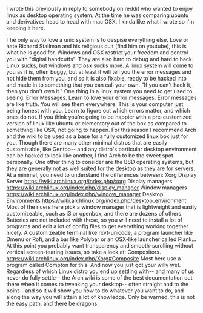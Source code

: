 I wrote this previously in reply to somebody on reddit who wanted to enjoy linux as
desktop operating system. At the time he was comparing ubuntu and derivatives
head to head with mac OSX. I kinda like what I wrote so I'm keeping it here.

The only way to love a unix system is to despise everything else. Love or hate Richard Stallman and his religious cult (find him on youtube), this is what he is good for. Windows and OSX restrict your freedom and control you with "digital handcuffs". They are also hard to debug and hard to hack. Linux sucks, but windows and osx sucks more. A linux system will come to you as it is, often buggy, but at least it will tell you the error messages and not hide them from you, and so it is also fixable, ready to be hacked into and made in to something that you can call your own. "If you can't hack it, then you don't own it."
One thing in a linux system you need to get used to seeing: Error Messages. Learn to love your error messages. Error messages are like truth. You will see them everywhere. This is your computer just being honest with you. Learn to figure out which errors matter, and which ones do not.
If you think you're going to be happier with a pre-customized version of linux like ubuntu or elementary out of the box as compared to something like OSX, not going to happen. For this reason I recommend Arch and the wiki to be used as a base for a fully customized linux box just for you. Though there are many other minimal distros that are easily customizable, like Gentoo-- and any distro's particular desktop environment can be hacked to look like another, I find Arch to be the sweet spot personally. One other thing to consider are the BSD operating systems, but they are generally not as well suited for the desktop as they are for servers.
At a minimal, you need to understand the differences between:
Xorg Display Server https://wiki.archlinux.org/index.php/xorg
Display managers https://wiki.archlinux.org/index.php/display_manager
Window managers https://wiki.archlinux.org/index.php/window_manager
Desktop Environments https://wiki.archlinux.org/index.php/desktop_environment
Most of the ricers here pick a window manager that is lightweight and easily customizeable, such as i3 or openbox, and there are dozens of others. Batteries are not included with these, so you will need to install a lot of programs and edit a lot of config files to get everything working together nicely. A customizeable terminal like rxvt-unicode, a program launcher like Dmenu or Rofi, and a bar like Polybar or an OSX-like launcher called Plank... At this point you probably want transparency and smooth-scrolling without vertical screen-tearing issues, so take a look at: Compositors. https://wiki.archlinux.org/index.php/Xorg#Composite Most here use a program called Compton for this. And now you just got your willy wet.
Regardless of which Linux distro you end up settling with-- and many of us never do fully settle-- the Arch wiki is some of the best documentation out there when it comes to tweaking your desktop-- often straight and to the point-- and so it will show you how to do whatever you want to do, and along the way you will attain a lot of knowledge. Only be warned, this is not the easy path, and there be dragons.   

